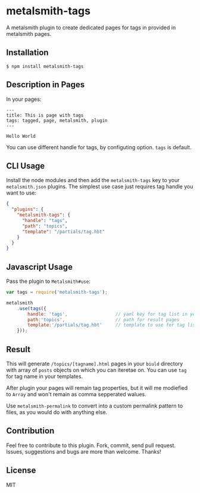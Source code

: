 # metalsmith-tags

  A metalsmith plugin to create dedicated pages for tags in provided in metalsmith pages.

## Installation

    $ npm install metalsmith-tags

## Description in Pages

  In your pages:

```
---
title: This is page with tags
tags: tagged, page, metalsmith, plugin
---

Hello World
```

You can use different handle for tags, by configuting option. `tags` is default.


## CLI Usage

  Install the node modules and then add the `metalsmith-tags` key to your `metalsmith.json` plugins. The simplest use case just requires tag handle you want to use:

```json
{
  "plugins": {
    "metalsmith-tags": {
      "handle": "tags",
      "path": "topics",
      "template": "/partials/tag.hbt"
    }
  }
}
```

## Javascript Usage

  Pass the plugin to `Metalsmith#use`:

```js
var tags = require('metalsmith-tags');

metalsmith
	.use(tags({
	    handle: 'tags',                  // yaml key for tag list in you pages
	    path:'topics',                   // path for result pages
	    template:'/partials/tag.hbt'     // template to use for tag listing
	}));
```

## Result

  This will generate `/topics/[tagname].html` pages in your `biuld` directory with array of `posts` objects on which you can iteretae on. You can use `tag` for tag name in your templates.

  After plugin your pages will remain tag properties, but it will me modiefied to `Array` and won't remain as comma sepperated walues.

  Use `metalsmith-permalink` to convert into a custom permalink pattern to files, as you would do with anything else.

## Contribution

  Feel free to contribute to this plugin. Fork, commit, send pull request.
  Issues, suggestions and bugs are more than welcome.
  Thanks!

## License

  MIT